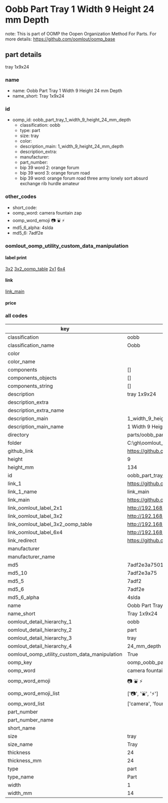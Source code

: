 # Oobb Part Tray 1 Width 9 Height 24 mm Depth  

note: This is part of OOMP the Oopen Organization Method For Parts. For more details: https://github.com/oomlout/oomp_base

##  part details
  



tray 1x9x24



### name
* name: Oobb Part Tray 1 Width 9 Height 24 mm Depth
* name_short: Tray 1x9x24 
### id
* oomp_id: oobb_part_tray_1_width_9_height_24_mm_depth
  * classification: oobb
  * type: part
  * size: tray
  * color: 
  * description_main: 1_width_9_height_24_mm_depth
  * description_extra: 
  * manufacturer: 
  * part_number: 
  * bip 39 word 2: orange forum
  * bip 39 word 3: orange forum road
  * bip 39 word: orange forum road three army lonely sort absurd exchange rib hurdle amateur

### other_codes
* short_code: 
* oomp_word: camera fountain zap
* oomp_word_emoji :camera: :fountain: :zap:
* md5_6_alpha: 4slda
* md5_6: 7adf2e






### oomlout_oomp_utility_custom_data_manipulation
#### label print
[3x2](http://192.168.1.245:1112/?label=oomp%204slda)
[3x2_oomp_table](http://192.168.1.108:1112/?label=oomp%204slda)
[2x1](http://192.168.1.242:1112/?label=oomp%204slda)
[6x4](http://192.168.1.55:1112/?label=oomp%204slda)    

#### link

[link_main](https://github.com/oomlout/oomlout_oobb_version_4_generated_parts/tree/main/navigation_oomp/oobb/part/tray/1_width_9_height_24_mm_depth/part)                              

#### price







### all codes 
| key | value |  
| --- | --- |  
| classification | oobb |  
| classification_name | Oobb |  
| color |  |  
| color_name |  |  
| components | [] |  
| components_objects | [] |  
| components_string | [] |  
| description | tray 1x9x24 |  
| description_extra |  |  
| description_extra_name |  |  
| description_main | 1_width_9_height_24_mm_depth |  
| description_main_name | 1 Width 9 Height 24 mm Depth |  
| directory | parts/oobb_part_tray_1_width_9_height_24_mm_depth |  
| folder | C:\gh\oomlout_oobb_version_4_generated_parts\parts\oobb_part_tray_1_width_9_height_24_mm_depth |  
| github_link | https://github.com/oomlout/oomlout_oomp_part_src/tree/main/parts/oobb_part_tray_1_width_9_height_24_mm_depth |  
| height | 9 |  
| height_mm | 134 |  
| id | oobb_part_tray_1_width_9_height_24_mm_depth |  
| link_1 | https://github.com/oomlout/oomlout_oobb_version_4_generated_parts/tree/main/navigation_oomp/oobb/part/tray/1_width_9_height_24_mm_depth/part |  
| link_1_name | link_main |  
| link_main | https://github.com/oomlout/oomlout_oobb_version_4_generated_parts/tree/main/navigation_oomp/oobb/part/tray/1_width_9_height_24_mm_depth/part |  
| link_oomlout_label_2x1 | http://192.168.1.242:1112/?label=oomp%204slda |  
| link_oomlout_label_3x2 | http://192.168.1.245:1112/?label=oomp%204slda |  
| link_oomlout_label_3x2_oomp_table | http://192.168.1.108:1112/?label=oomp%204slda |  
| link_oomlout_label_6x4 | http://192.168.1.55:1112/?label=oomp%204slda |  
| link_redirect | https://github.com/oomlout/oomlout_oobb_version_4_generated_parts/tree/main/parts/oobb_tray_01_09_24 |  
| manufacturer |  |  
| manufacturer_name |  |  
| md5 | 7adf2e3a750119f20e860e1175d6ecde |  
| md5_10 | 7adf2e3a75 |  
| md5_5 | 7adf2 |  
| md5_6 | 7adf2e |  
| md5_6_alpha | 4slda |  
| name | Oobb Part Tray 1 Width 9 Height 24 mm Depth |  
| name_short | Tray 1x9x24  |  
| oomlout_detail_hierarchy_1 | oobb |  
| oomlout_detail_hierarchy_2 | part |  
| oomlout_detail_hierarchy_3 | tray |  
| oomlout_detail_hierarchy_4 | 24_mm_depth |  
| oomlout_oomp_utility_custom_data_manipulation | True |  
| oomp_key | oomp_oobb_part_tray_1_width_9_height_24_mm_depth |  
| oomp_word | camera fountain zap |  
| oomp_word_emoji | :camera: :fountain: :zap: |  
| oomp_word_emoji_list | [':camera:', ':fountain:', ':zap:'] |  
| oomp_word_list | ['camera', 'fountain', 'zap'] |  
| part_number |  |  
| part_number_name |  |  
| short_name |  |  
| size | tray |  
| size_name | Tray |  
| thickness | 24 |  
| thickness_mm | 24 |  
| type | part |  
| type_name | Part |  
| width | 1 |  
| width_mm | 14 |  
